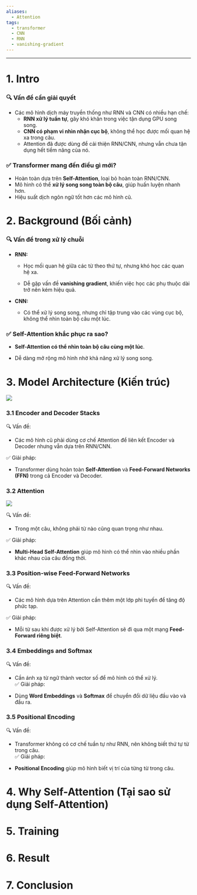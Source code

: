 ```yaml
---
aliases:
  - Attention
tags:
  - transformer
  - CNN
  - RNN
  - vanishing-gradient
---
```

---
# 1. Intro
### 🔍 Vấn đề cần giải quyết

- Các mô hình dịch máy truyền thống như RNN và CNN có nhiều hạn chế:
    - **RNN xử lý tuần tự**, gây khó khăn trong việc tận dụng GPU song song.        
    - **CNN có phạm vi nhìn nhận cục bộ**, không thể học được mối quan hệ xa trong câu.
    - Attention đã được dùng để cải thiện RNN/CNN, nhưng vẫn chưa tận dụng hết tiềm năng của nó.

### ✅ Transformer mang đến điều gì mới?
- Hoàn toàn dựa trên **Self-Attention**, loại bỏ hoàn toàn RNN/CNN.
- Mô hình có thể **xử lý song song toàn bộ câu**, giúp huấn luyện nhanh hơn.
- Hiệu suất dịch ngôn ngữ tốt hơn các mô hình cũ.
# 2. Background (Bối cảnh)
### 🔍 Vấn đề trong xử lý chuỗi

- **RNN:**
    
    - Học mối quan hệ giữa các từ theo thứ tự, nhưng khó học các quan hệ xa.
        
    - Dễ gặp vấn đề **vanishing gradient**, khiến việc học các phụ thuộc dài trở nên kém hiệu quả.
        
- **CNN:**
    
    - Có thể xử lý song song, nhưng chỉ tập trung vào các vùng cục bộ, không thể nhìn toàn bộ câu một lúc.
        

### ✅ Self-Attention khắc phục ra sao?

- **Self-Attention có thể nhìn toàn bộ câu cùng một lúc**.
    
- Dễ dàng mở rộng mô hình nhờ khả năng xử lý song song.
# 3. Model Architecture (Kiến trúc)
![](https://i.imgur.com/7ICFlKY.png)

### 3.1 **Encoder and Decoder Stacks**

🔍 Vấn đề:
- Các mô hình cũ phải dùng cơ chế Attention để liên kết Encoder và Decoder nhưng vẫn dựa trên RNN/CNN.  

✅ Giải pháp:
- Transformer dùng hoàn toàn **Self-Attention** và **Feed-Forward Networks (FFN)** trong cả Encoder và Decoder.

### 3.2 **Attention**
![](https://i.imgur.com/Zyyp40c.png)


🔍 Vấn đề:
- Trong một câu, không phải từ nào cũng quan trọng như nhau.  

✅ Giải pháp:
- **Multi-Head Self-Attention** giúp mô hình có thể nhìn vào nhiều phần khác nhau của câu đồng thời.  

### 3.3 **Position-wise Feed-Forward Networks**

🔍 Vấn đề:
- Các mô hình dựa trên Attention cần thêm một lớp phi tuyến để tăng độ phức tạp.  

✅ Giải pháp:
- Mỗi từ sau khi được xử lý bởi Self-Attention sẽ đi qua một mạng **Feed-Forward riêng biệt**.
    

### 3.4 **Embeddings and Softmax**

🔍 Vấn đề:

- Cần ánh xạ từ ngữ thành vector số để mô hình có thể xử lý.  
    ✅ Giải pháp:
    
- Dùng **Word Embeddings** và **Softmax** để chuyển đổi dữ liệu đầu vào và đầu ra.
    

### 3.5 **Positional Encoding**

🔍 Vấn đề:

- Transformer không có cơ chế tuần tự như RNN, nên không biết thứ tự từ trong câu.  
    ✅ Giải pháp:
    
- **Positional Encoding** giúp mô hình biết vị trí của từng từ trong câu.
# 4. Why Self-Attention (Tại sao sử dụng Self-Attention)

# 5. Training

# 6. Result

# 7. Conclusion
